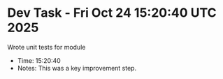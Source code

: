 # Dev Task - Fri Oct 24 15:20:40 UTC 2025
Wrote unit tests for module
- Time: 15:20:40
- Notes: This was a key improvement step.
